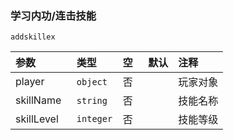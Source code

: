 ### 学习内功/连击技能

`addskillex`

| 参数       | 类型      | 空   | 默认 | 注释     |
| :--------- | :-------- | :--- | :--- | :------- |
| player     | `object`  | 否   |      | 玩家对象 |
| skillName  | `string`  | 否   |      | 技能名称 |
| skillLevel | `integer` | 否   |      | 技能等级 |

